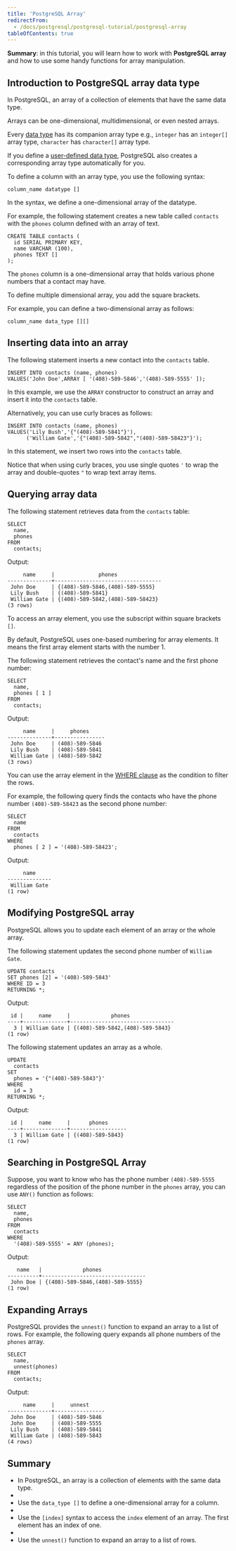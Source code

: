 ```yaml
---
title: 'PostgreSQL Array'
redirectFrom:
  - /docs/postgresql/postgresql-tutorial/postgresql-array
tableOfContents: true
---
```



**Summary**: in this tutorial, you will learn how to work with **PostgreSQL array** and how to use some handy functions for array manipulation.

## Introduction to PostgreSQL array data type

In PostgreSQL, an array of a collection of elements that have the same data type.

Arrays can be one-dimensional, multidimensional, or even nested arrays.

Every [data type](/docs/postgresql/postgresql-data-types) has its companion array type e.g., `integer` has an `integer[]` array type, `character` has `character[]` array type.

If you define a [user-defined data type](/docs/postgresql/postgresql-user-defined-data-types), PostgreSQL also creates a corresponding array type automatically for you.

To define a column with an array type, you use the following syntax:

```
column_name datatype []
```

In the syntax, we define a one-dimensional array of the datatype.

For example, the following statement creates a new table called `contacts` with the `phones` column defined with an array of text.

```
CREATE TABLE contacts (
  id SERIAL PRIMARY KEY,
  name VARCHAR (100),
  phones TEXT []
);
```

The `phones` column is a one-dimensional array that holds various phone numbers that a contact may have.

To define multiple dimensional array, you add the square brackets.

For example, you can define a two-dimensional array as follows:

```
column_name data_type [][]
```

## Inserting data into an array

The following statement inserts a new contact into the `contacts` table.

```
INSERT INTO contacts (name, phones)
VALUES('John Doe',ARRAY [ '(408)-589-5846','(408)-589-5555' ]);
```

In this example, we use the `ARRAY` constructor to construct an array and insert it into the `contacts` table.

Alternatively, you can use curly braces as follows:

```
INSERT INTO contacts (name, phones)
VALUES('Lily Bush','{"(408)-589-5841"}'),
      ('William Gate','{"(408)-589-5842","(408)-589-58423"}');
```

In this statement, we insert two rows into the `contacts` table.

Notice that when using curly braces, you use single quotes `'` to wrap the array and double-quotes `"` to wrap text array items.

## Querying array data

The following statement retrieves data from the `contacts` table:

```
SELECT
  name,
  phones
FROM
  contacts;
```

Output:

```
     name     |              phones
--------------+----------------------------------
 John Doe     | {(408)-589-5846,(408)-589-5555}
 Lily Bush    | {(408)-589-5841}
 William Gate | {(408)-589-5842,(408)-589-58423}
(3 rows)
```

To access an array element, you use the subscript within square brackets `[]`.

By default, PostgreSQL uses one-based numbering for array elements. It means the first array element starts with the number 1.

The following statement retrieves the contact's name and the first phone number:

```
SELECT
  name,
  phones [ 1 ]
FROM
  contacts;
```

Output:

```
     name     |     phones
--------------+----------------
 John Doe     | (408)-589-5846
 Lily Bush    | (408)-589-5841
 William Gate | (408)-589-5842
(3 rows)
```

You can use the array element in the [WHERE clause](/docs/postgresql/postgresql-where) as the condition to filter the rows.

For example, the following query finds the contacts who have the phone number `(408)-589-58423` as the second phone number:

```
SELECT
  name
FROM
  contacts
WHERE
  phones [ 2 ] = '(408)-589-58423';
```

Output:

```
     name
--------------
 William Gate
(1 row)
```

## Modifying PostgreSQL array

PostgreSQL allows you to update each element of an array or the whole array.

The following statement updates the second phone number of `William Gate`.

```
UPDATE contacts
SET phones [2] = '(408)-589-5843'
WHERE ID = 3
RETURNING *;
```

Output:

```
 id |     name     |             phones
----+--------------+---------------------------------
  3 | William Gate | {(408)-589-5842,(408)-589-5843}
(1 row)
```

The following statement updates an array as a whole.

```
UPDATE
  contacts
SET
  phones = '{"(408)-589-5843"}'
WHERE
  id = 3
RETURNING *;
```

Output:

```
 id |     name     |      phones
----+--------------+------------------
  3 | William Gate | {(408)-589-5843}
(1 row)
```

## Searching in PostgreSQL Array

Suppose, you want to know who has the phone number `(408)-589-5555` regardless of the position of the phone number in the `phones` array, you can use `ANY()` function as follows:

```
SELECT
  name,
  phones
FROM
  contacts
WHERE
  '(408)-589-5555' = ANY (phones);
```

Output:

```
   name   |             phones
----------+---------------------------------
 John Doe | {(408)-589-5846,(408)-589-5555}
(1 row)
```

## Expanding Arrays

PostgreSQL provides the `unnest()` function to expand an array to a list of rows. For example, the following query expands all phone numbers of the `phones` array.

```
SELECT
  name,
  unnest(phones)
FROM
  contacts;
```

Output:

```
     name     |     unnest
--------------+----------------
 John Doe     | (408)-589-5846
 John Doe     | (408)-589-5555
 Lily Bush    | (408)-589-5841
 William Gate | (408)-589-5843
(4 rows)
```

## Summary

- In PostgreSQL, an array is a collection of elements with the same data type.
-
- Use the `data_type []` to define a one-dimensional array for a column.
-
- Use the `[index]` syntax to access the `index` element of an array. The first element has an index of one.
-
- Use the `unnest()` function to expand an array to a list of rows.

